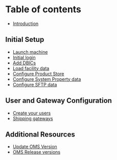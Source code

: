 # Table of contents

* [Introduction](README.md)

## Initial Setup
* [Launch machine](InitialSetup/LaunchMachine.md)
* [Initial login](InitialSetup/IntialLogin.md)
* [Add DBICs](InitialSetup/AddDBICs.md)
* [Load facility data](InitialSetup/LoadFacilities.md)
* [Configure Product Store](InitialSetup/ProductStore/README.md)
* [Configure System Property data](InitialSetup/setSystemPropertys.md)
* [Configure SFTP data](InitialSetup/setupSftpConfigurations.md)

## User and Gateway Configuration
* [Create your users](UserandGatewayConfig/CreateUser.md)
* [Shipping gateways](UserandGatewayConfig/ShippingGateways.md)

## Additional Resources
* [Update OMS Version](additionalResources/updateOmsVersion.md)
* [OMS Release versions](additionalResources/omsReleases.md)

<!-- ## Shopify Integration
* [Connect a Shopify Store](ShopifyIntegration/README.md)
  * [Map Shopify locations](ShopifyIntegration/MapLocations.md)
  * [Setup Shopify Mappings](ShopifyIntegration/SetupMappings.md)
* [Sync with Shopify](ShopifyIntegration/SyncShopify.md) -->
